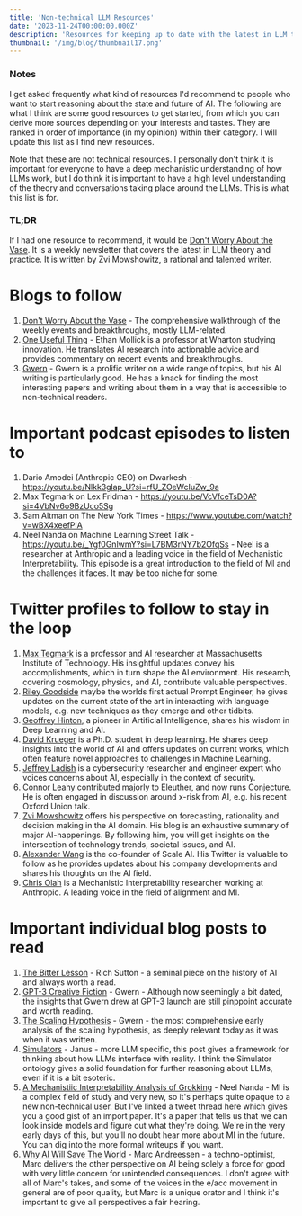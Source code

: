 ```yaml
---
title: 'Non-technical LLM Resources'
date: '2023-11-24T00:00:00.000Z'
description: 'Resources for keeping up to date with the latest in LLM theory and practice that are not overly technical.'
thumbnail: '/img/blog/thumbnail17.png'
---
```


### Notes
I get asked frequently what kind of resources I'd recommend to people who want to start reasoning about the state and future of AI. The following are what I think are some good resources to get started, from which you can derive more sources depending on your interests and tastes. They are ranked in order of importance (in my opinion) within their category. I will update this list as I find new resources.

Note that these are not technical resources. I personally don't think it is important for everyone to have a deep mechanistic understanding of how LLMs work, but I do think it is important to have a high level understanding of the theory and conversations taking place around the LLMs. This is what this list is for.

### TL;DR
If I had one resource to recommend, it would be [Don't Worry About the Vase](https://thezvi.substack.com/). It is a weekly newsletter that covers the latest in LLM theory and practice. It is written by Zvi Mowshowitz, a rational and talented writer. 

# Blogs to follow
1. [Don't Worry About the Vase](https://thezvi.substack.com/) - The comprehensive walkthrough of the weekly events and breakthroughs, mostly LLM-related.
2. [One Useful Thing](https://www.oneusefulthing.org/) - Ethan Mollick is a professor at Wharton studying innovation. He translates AI research into actionable advice and provides commentary on recent events and breakthroughs.
3. [Gwern](https://gwern.net/) - Gwern is a prolific writer on a wide range of topics, but his AI writing is particularly good. He has a knack for finding the most interesting papers and writing about them in a way that is accessible to non-technical readers.

# Important podcast episodes to listen to
1. Dario Amodei (Anthropic CEO) on Dwarkesh - https://youtu.be/Nlkk3glap_U?si=rfU_ZOeWcIuZw_9a
2. Max Tegmark on Lex Fridman - https://youtu.be/VcVfceTsD0A?si=4VbNv6o9BzUco5Sg
3. Sam Altman on The New York Times - https://www.youtube.com/watch?v=wBX4xeefPiA
4. Neel Nanda on Machine Learning Street Talk - https://youtu.be/_Ygf0GnlwmY?si=L7BM3rNY7b2OfqSs - Neel is a researcher at Anthropic and a leading voice in the field of Mechanistic Interpretability. This episode is a great introduction to the field of MI and the challenges it faces. It may be too niche for some.

# Twitter profiles to follow to stay in the loop
1. [Max Tegmark](https://twitter.com/tegmark) is a professor and AI researcher at Massachusetts Institute of Technology. His insightful updates convey his accomplishments, which in turn shape the AI environment. His research, covering cosmology, physics, and AI, contribute valuable perspectives.
2. [Riley Goodside](https://twitter.com/goodside) maybe the worlds first actual Prompt Engineer, he gives updates on the current state of the art in interacting with language models, e.g. new techniques as they emerge and other tidbits. 
3. [Geoffrey Hinton](https://twitter.com/geoffreyhinton), a pioneer in Artificial Intelligence, shares his wisdom in Deep Learning and AI.
4. [David Krueger](https://twitter.com/DavidSKrueger) is a Ph.D. student in deep learning. He shares  deep insights into the world of AI and offers updates on current works, which often feature novel approaches to challenges in Machine Learning.
5. [Jeffrey Ladish](https://twitter.com/JeffLadish) is a cybersecurity researcher and engineer expert who voices concerns about AI, especially in the context of security. 
6. [Connor Leahy](https://twitter.com/NPCollapse) contributed majorly to Eleuther, and now runs Conjecture. He is often engaged in discussion around x-risk from AI, e.g. his recent Oxford Union talk. 
7. [Zvi Mowshowitz](https://twitter.com/TheZvi) offers his perspective on forecasting, rationality and decision making in the AI domain. His blog is an exhaustive summary of major AI-happenings. By following him, you will get insights on the intersection of technology trends, societal issues, and AI.
8. [Alexander Wang](https://twitter.com/alexandr_wang) is the co-founder of Scale AI. His Twitter is valuable to follow as he provides updates about his company developments and shares his thoughts on the AI field.
9. [Chris Olah](https://twitter.com/ch402) is a Mechanistic Interpretability researcher working at Anthropic. A leading voice in the field of alignment and MI. 

# Important individual blog posts to read
1. [The Bitter Lesson](http://www.incompleteideas.net/IncIdeas/BitterLesson.html) - Rich Sutton - a seminal piece on the history of AI and always worth a read.
2. [GPT-3 Creative Fiction](https://gwern.net/gpt-3) - Gwern - Although now seemingly a bit dated, the insights that Gwern drew at GPT-3 launch are still pinppoint accurate and worth reading. 
3. [The Scaling Hypothesis](https://gwern.net/scaling-hypothesis) - Gwern - the most comprehensive early analysis of the scaling hypothesis, as deeply relevant today as it was when it was written.
3. [Simulators](https://www.alignmentforum.org/posts/vJFdjigzmcXMhNTsx/simulators) - Janus - more LLM specific, this post gives a framework for thinking about how LLMs interface with reality. I think the Simulator ontology gives a solid foundation for further reasoning about LLMs, even if it is a bit esoteric.
3. [A Mechanistiic Interpretability Analysis of Grokking](https://twitter.com/NeelNanda5/status/1559060507524403200) - Neel Nanda - MI is a complex field of study and very new, so it's perhaps quite opaque to a new non-technical user. But I've linked a tweet thread here which gives you a good gist of an import paper. It's a paper that tells us that we can look inside models and figure out what they're doing. We're in the very early days of this, but you'll no doubt hear more about MI in the future. You can dig into the more formal writeups if you want. 
5. [Why AI Will Save The World](https://pmarca.substack.com/p/why-ai-will-save-the-world) - Marc Andreessen - a techno-optimist, Marc delivers the other perspective on AI being solely a force for good with very little concern for unintended consequences. I don't agree with all of Marc's takes, and some of the voices in the e/acc movement in general are of poor quality, but Marc is a unique orator and I think it's important to give all perspectives a fair hearing.  
